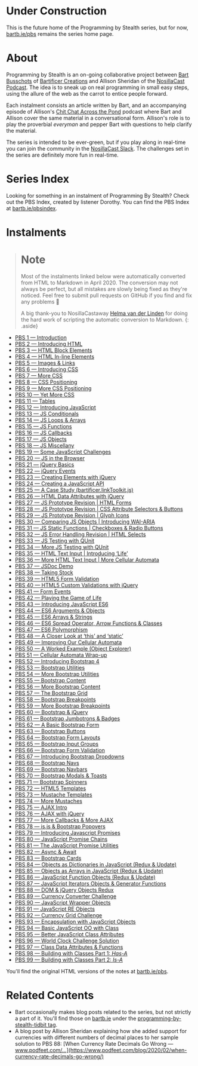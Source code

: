 # Under Construction

This is the future home of the Programming by Stealth series, but for now, [bartb.ie/pbs](https://bartb.ie/pbs) remains the series home page.

# About

Programming by Stealth is an on-going collaborative project between [Bart Busschots](https://bartb.ie/) of [Bartificer Creations](https://bartificer.net/) and Allison Sheridan of the [NosillaCast Podcast](https://podfeet.com). The idea is to sneak up on real programming in small easy steps, using the allure of the web as the carrot to entice people forward.

Each instalment consists an article written by Bart, and an accompanying episode of Allison's [Chit Chat Across the Pond](https://www.podfeet.com/blog/category/ccatp/) podcast where Bart and Allison cover the same material in a conversational form. Allison's role is to play the proverbial _everyman_ and pepper Bart with questions to help clarify the material.

The series is intended to be ever-green, but if you play along in real-time you can join the community in the [NosillaCast Slack](https://podfeet.com/slack). The challenges set in the series are definitely more fun in real-time.

# Series Index

Looking for something in an instalment of Programming By Stealth? Check out the PBS Index, created by listener Dorothy. You can find the PBS Index at [bartb.ie/pbsindex](https://bartb.ie/pbsindex).

# Instalments

> # Note
> Most of the instalments linked below were automatically converted from HTML to Markdown in April 2020. The conversion may not always be perfect, but all mistakes are slowly being fixed as they're noticed. Feel free to submit pull requests on GitHub if you find and fix any problems 🙂
>
> A big thank-you to NosillaCastaway [Helma van der Linden](https://github.com/hepabolu) for doing the hard work of scripting the automatic conversion to Markdown.
{: .aside}

* [PBS 1 — Introduction](./pbs1)
* [PBS 2 — Introducing HTML](./pbs2)
* [PBS 3 — HTML Block Elements](./pbs3)
* [PBS 4 — HTML In-line Elements](./pbs4)
* [PBS 5 — Images & Links](./pbs5)
* [PBS 6 — Introducing CSS](./pbs6)
* [PBS 7 — More CSS](./pbs7)
* [PBS 8 — CSS Positioning](./pbs8)
* [PBS 9 — More CSS Positioning](./pbs9)
* [PBS 10 — Yet More CSS](./pbs10)
* [PBS 11 — Tables](./pbs11)
* [PBS 12 — Introducing JavaScript](./pbs12)
* [PBS 13 — JS Conditionals](./pbs13)
* [PBS 14 — JS Loops & Arrays](./pbs14)
* [PBS 15 — JS Functions](./pbs15)
* [PBS 16 — JS Callbacks](./pbs16)
* [PBS 17 — JS Objects](./pbs17)
* [PBS 18 — JS Miscellany](./pbs18)
* [PBS 19 — Some JavaScript Challenges](./pbs19)
* [PBS 20 — JS in the Browser](./pbs20)
* [PBS 21 — jQuery Basics](./pbs21)
* [PBS 22 — jQuery Events](./pbs22)
* [PBS 23 — Creating Elements with jQuery](./pbs23)
* [PBS 24 — Creating a JavaScript API](./pbs24)
* [PBS 25 — A Case Study (bartificer.linkToolkit.js)](./pbs25)
* [PBS 26 — HTML Data Attributes with jQuery](./pbs26)
* [PBS 27 — JS Prototype Revision \| HTML Forms](./pbs27)
* [PBS 28 — JS Prototype Revision \| CSS Attribute Selectors & Buttons](./pbs28)
* [PBS 29 — JS Prototype Revision \| Glyph Icons](./pbs29)
* [PBS 30 — Comparing JS Objects \| Introducing WAI-ARIA](./pbs30)
* [PBS 31 — JS Static Functions \| Checkboxes & Radio Buttons](./pbs31)
* [PBS 32 — JS Error Handling Revision \| HTML Selects](./pbs32)
* [PBS 33 — JS Testing with QUnit](./pbs33)
* [PBS 34 — More JS Testing with QUnit](./pbs34)
* [PBS 35 — HTML Text Input \| Introducing ‘Life’](./pbs35)
* [PBS 36 — More HTML Text Input \| More Cellular Automata](./pbs36)
* [PBS 37 — JSDoc Demo](./pbs37)
* [PBS 38 — Taking Stock](./pbs38)
* [PBS 39 — HTML5 Form Validation](./pbs39)
* [PBS 40 — HTML5 Custom Validations with jQuery](./pbs40)
* [PBS 41 — Form Events](./pbs41)
* [PBS 42 — Playing the Game of Life](./pbs42)
* [PBS 43 — Introducing JavaScript ES6](./pbs43)
* [PBS 44 — ES6 Arguments & Objects](./pbs44)
* [PBS 45 — ES6 Arrays & Strings](./pbs45)
* [PBS 46 — ES6 Spread Operator, Arrow Functions & Classes](./pbs46)
* [PBS 47 — ES6 Polymorphism](./pbs47)
* [PBS 48 — A Closer Look at ‘this’ and ‘static’](./pbs48)
* [PBS 49 — Improving Our Cellular Automata](./pbs49)
* [PBS 50 — A Worked Example (Object Explorer)](./pbs50)
* [PBS 51 — Cellular Automata Wrap-up](./pbs51)
* [PBS 52 — Introducing Bootstrap 4](./pbs52)
* [PBS 53 — Bootstrap Utilities](./pbs53)
* [PBS 54 — More Bootstrap Utilities](./pbs54)
* [PBS 55 — Bootstrap Content](./pbs55)
* [PBS 56 — More Bootstrap Content](./pbs56)
* [PBS 57 — The Bootstrap Grid](./pbs57)
* [PBS 58 — Bootstrap Breakpoints](./pbs58)
* [PBS 59 — More Bootstrap Breakpoints](./pbs59)
* [PBS 60 — Bootstrap & jQuery](./pbs60)
* [PBS 61 — Bootstrap Jumbotrons & Badges](./pbs61)
* [PBS 62 — A Basic Bootstrap Form](./pbs62)
* [PBS 63 — Bootstrap Buttons](./pbs63)
* [PBS 64 — Bootstrap Form Layouts](./pbs64)
* [PBS 65 — Bootstrap Input Groups](./pbs65)
* [PBS 66 — Bootstrap Form Validation](./pbs66)
* [PBS 67 — Introducing Bootstrap Dropdowns](./pbs67)
* [PBS 68 — Bootstrap Navs](./pbs68)
* [PBS 69 — Bootstrap Navbars](./pbs69)
* [PBS 70 — Bootstrap Modals & Toasts](./pbs70)
* [PBS 71 — Bootstrap Spinners](./pbs71)
* [PBS 72 — HTML5 Templates](./pbs72)
* [PBS 73 — Mustache Templates](./pbs73)
* [PBS 74 — More Mustaches](./pbs74)
* [PBS 75 — AJAX Intro](./pbs75)
* [PBS 76 — AJAX with jQuery](./pbs76)
* [PBS 77 — More Callbacks & More AJAX](./pbs77)
* [PBS 78 — is.js & Bootstrap Popovers](./pbs78)
* [PBS 79 — Introducing Javascript Promises](./pbs79)
* [PBS 80 — JavaScript Promise Chains](./pbs80)
* [PBS 81 — The JavaScript Promise Utilities](./pbs81)
* [PBS 82 — Async & Await](./pbs82)
* [PBS 83 — Bootstrap Cards](./pbs83)
* [PBS 84 — Objects as Dictionaries in JavaScript (Redux & Update)](./pbs84)
* [PBS 85 — Objects as Arrays in JavaScript (Redux & Update)](./pbs85)
* [PBS 86 — JavaScript Function Objects (Redux & Update)](./pbs86)
* [PBS 87 — JavaScript Iterators Objects & Generator Functions](./pbs87)
* [PBS 88 — DOM & jQuery Objects Redux](./pbs88)
* [PBS 89 — Currency Converter Challenge](./pbs89)
* [PBS 90 — JavaScript Wrapper Objects](./pbs90)
* [PBS 91 — JavaScript RE Objects](./pbs91)
* [PBS 92 — Currency Grid Challenge](./pbs92)
* [PBS 93 — Encapsulation with JavaScript Objects](./pbs93)
* [PBS 94 — Basic JavaScript OO with Class](./pbs94)
* [PBS 95 — Better JavaScript Class Attributes](./pbs95)
* [PBS 96 — World Clock Challenge Solution](./pbs96)
* [PBS 97 — Class Data Attributes & Functions](./pbs97)
* [PBS 98 — Building with Classes Part 1: *Has-A*](./pbs98)
* [PBS 99 — Building with Classes Part 2: *Is-A*](./pbs99)

You'll find the original HTML versions of the notes at [bartb.ie/pbs](https://bartb.ie/pbs).

# Related Contents

- Bart occasionally makes blog posts related to the series, but not strictly a part of it. You'll find those on [bartb.ie](https://www.bartb.ie) under the [programming-by-stealth-tidbit tag](https://www.bartbusschots.ie/s/tag/programming-by-stealth-tidbit/).
- A blog post by Allison Sheridan explaining how she added support for currencies with different numbers of decimal places to her sample solution to PBS 88: [When Currency Rate Decimals Go Wrong — www.podfeet.com/…](https://www.podfeet.com/blog/2020/02/when-currency-rate-decimals-go-wrong/)

